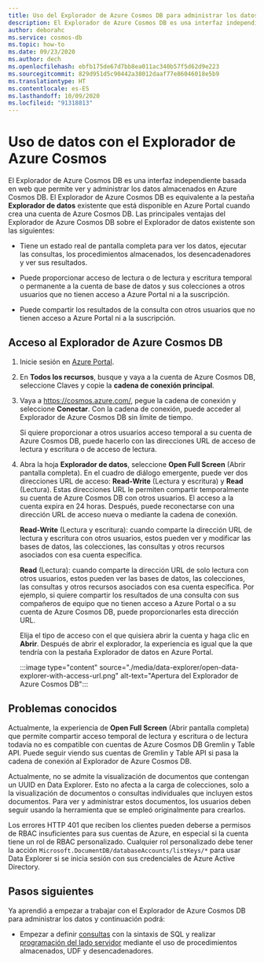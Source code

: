 ```yaml
---
title: Uso del Explorador de Azure Cosmos DB para administrar los datos
description: El Explorador de Azure Cosmos DB es una interfaz independiente basada en web que permite ver y administrar los datos almacenados en Azure Cosmos DB.
author: deborahc
ms.service: cosmos-db
ms.topic: how-to
ms.date: 09/23/2020
ms.author: dech
ms.openlocfilehash: ebfb175de67d7bb8ea011ac340b57f5d62d9e223
ms.sourcegitcommit: 829d951d5c90442a38012daaf77e86046018e5b9
ms.translationtype: HT
ms.contentlocale: es-ES
ms.lasthandoff: 10/09/2020
ms.locfileid: "91318813"
---
```

# <a name="work-with-data-using-azure-cosmos-explorer"></a>Uso de datos con el Explorador de Azure Cosmos 

El Explorador de Azure Cosmos DB es una interfaz independiente basada en web que permite ver y administrar los datos almacenados en Azure Cosmos DB. El Explorador de Azure Cosmos DB es equivalente a la pestaña **Explorador de datos** existente que está disponible en Azure Portal cuando crea una cuenta de Azure Cosmos DB. Las principales ventajas del Explorador de Azure Cosmos DB sobre el Explorador de datos existente son las siguientes:

* Tiene un estado real de pantalla completa para ver los datos, ejecutar las consultas, los procedimientos almacenados, los desencadenadores y ver sus resultados.  

* Puede proporcionar acceso de lectura o de lectura y escritura temporal o permanente a la cuenta de base de datos y sus colecciones a otros usuarios que no tienen acceso a Azure Portal ni a la suscripción.  

* Puede compartir los resultados de la consulta con otros usuarios que no tienen acceso a Azure Portal ni a la suscripción.  

## <a name="access-azure-cosmos-db-explorer"></a>Acceso al Explorador de Azure Cosmos DB

1. Inicie sesión en [Azure Portal](https://portal.azure.com/). 

2. En **Todos los recursos**, busque y vaya a la cuenta de Azure Cosmos DB, seleccione Claves y copie la **cadena de conexión principal**.  

3. Vaya a https://cosmos.azure.com/, pegue la cadena de conexión y seleccione **Conectar**. Con la cadena de conexión, puede acceder al Explorador de Azure Cosmos DB sin límite de tiempo.  

   Si quiere proporcionar a otros usuarios acceso temporal a su cuenta de Azure Cosmos DB, puede hacerlo con las direcciones URL de acceso de lectura y escritura o de acceso de lectura. 

4. Abra la hoja **Explorador de datos**, seleccione **Open Full Screen** (Abrir pantalla completa). En el cuadro de diálogo emergente, puede ver dos direcciones URL de acceso: **Read-Write** (Lectura y escritura) y **Read** (Lectura). Estas direcciones URL le permiten compartir temporalmente su cuenta de Azure Cosmos DB con otros usuarios. El acceso a la cuenta expira en 24 horas. Después, puede reconectarse con una dirección URL de acceso nueva o mediante la cadena de conexión. 

   **Read-Write** (Lectura y escritura): cuando comparte la dirección URL de lectura y escritura con otros usuarios, estos pueden ver y modificar las bases de datos, las colecciones, las consultas y otros recursos asociados con esa cuenta específica.

   **Read** (Lectura): cuando comparte la dirección URL de solo lectura con otros usuarios, estos pueden ver las bases de datos, las colecciones, las consultas y otros recursos asociados con esa cuenta específica. Por ejemplo, si quiere compartir los resultados de una consulta con sus compañeros de equipo que no tienen acceso a Azure Portal o a su cuenta de Azure Cosmos DB, puede proporcionarles esta dirección URL.

   Elija el tipo de acceso con el que quisiera abrir la cuenta y haga clic en **Abrir**. Después de abrir el explorador, la experiencia es igual que la que tendría con la pestaña Explorador de datos en Azure Portal.

   :::image type="content" source="./media/data-explorer/open-data-explorer-with-access-url.png" alt-text="Apertura del Explorador de Azure Cosmos DB":::

## <a name="known-issues"></a>Problemas conocidos

Actualmente, la experiencia de **Open Full Screen** (Abrir pantalla completa) que permite compartir acceso temporal de lectura y escritura o de lectura todavía no es compatible con cuentas de Azure Cosmos DB Gremlin y Table API. Puede seguir viendo sus cuentas de Gremlin y Table API si pasa la cadena de conexión al Explorador de Azure Cosmos DB. 

Actualmente, no se admite la visualización de documentos que contengan un UUID en Data Explorer. Esto no afecta a la carga de colecciones, solo a la visualización de documentos o consultas individuales que incluyen estos documentos. Para ver y administrar estos documentos, los usuarios deben seguir usando la herramienta que se empleó originalmente para crearlos.

Los errores HTTP 401 que reciben los clientes pueden deberse a permisos de RBAC insuficientes para sus cuentas de Azure, en especial si la cuenta tiene un rol de RBAC personalizado. Cualquier rol personalizado debe tener la acción `Microsoft.DocumentDB/databaseAccounts/listKeys/*` para usar Data Explorer si se inicia sesión con sus credenciales de Azure Active Directory.

## <a name="next-steps"></a>Pasos siguientes

Ya aprendió a empezar a trabajar con el Explorador de Azure Cosmos DB para administrar los datos y continuación podrá:

* Empezar a definir [consultas](sql-api-query-reference.md) con la sintaxis de SQL y realizar [programación del lado servidor](stored-procedures-triggers-udfs.md) mediante el uso de procedimientos almacenados, UDF y desencadenadores. 

